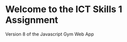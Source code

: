 Welcome to the ICT Skills 1 Assignment 
=========================

Version 8 of the Javascript Gym Web App
